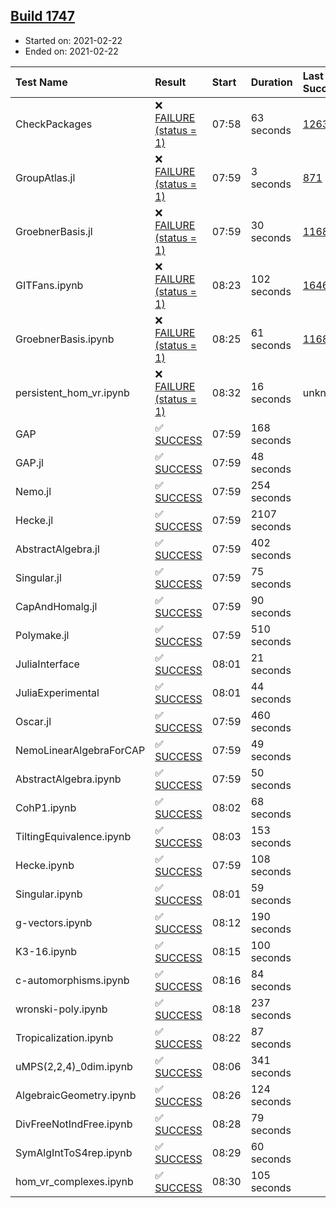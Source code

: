## [Build 1747](https://oscarci.mathematik.uni-kl.de/job/oscar-stable/1747/)

* Started on: 2021-02-22
* Ended on: 2021-02-22

| Test Name    | Result | Start | Duration | Last Success | First Failure |
|:-------------|:-------|:------|:---------|:-------------|:--------------|
| CheckPackages | ❌ [FAILURE (status = 1)](https://oscarci.mathematik.uni-kl.de/job/oscar-stable/1747/artifact/logs/build-1747/CheckPackages.log) | 07:58 | 63 seconds | [1263](https://oscarci.mathematik.uni-kl.de/job/oscar-stable/1263/) | [1264](https://oscarci.mathematik.uni-kl.de/job/oscar-stable/1264/) |
| GroupAtlas.jl | ❌ [FAILURE (status = 1)](https://oscarci.mathematik.uni-kl.de/job/oscar-stable/1747/artifact/logs/build-1747/GroupAtlas.jl.log) | 07:59 | 3 seconds | [871](https://oscarci.mathematik.uni-kl.de/job/oscar-stable/871/) | [872](https://oscarci.mathematik.uni-kl.de/job/oscar-stable/872/) |
| GroebnerBasis.jl | ❌ [FAILURE (status = 1)](https://oscarci.mathematik.uni-kl.de/job/oscar-stable/1747/artifact/logs/build-1747/GroebnerBasis.jl.log) | 07:59 | 30 seconds | [1168](https://oscarci.mathematik.uni-kl.de/job/oscar-stable/1168/) | [1169](https://oscarci.mathematik.uni-kl.de/job/oscar-stable/1169/) |
| GITFans.ipynb | ❌ [FAILURE (status = 1)](https://oscarci.mathematik.uni-kl.de/job/oscar-stable/1747/artifact/logs/build-1747/GITFans.ipynb.log) | 08:23 | 102 seconds | [1646](https://oscarci.mathematik.uni-kl.de/job/oscar-stable/1646/) | [1647](https://oscarci.mathematik.uni-kl.de/job/oscar-stable/1647/) |
| GroebnerBasis.ipynb | ❌ [FAILURE (status = 1)](https://oscarci.mathematik.uni-kl.de/job/oscar-stable/1747/artifact/logs/build-1747/GroebnerBasis.ipynb.log) | 08:25 | 61 seconds | [1168](https://oscarci.mathematik.uni-kl.de/job/oscar-stable/1168/) | [1169](https://oscarci.mathematik.uni-kl.de/job/oscar-stable/1169/) |
| persistent_hom_vr.ipynb | ❌ [FAILURE (status = 1)](https://oscarci.mathematik.uni-kl.de/job/oscar-stable/1747/artifact/logs/build-1747/persistent_hom_vr.ipynb.log) | 08:32 | 16 seconds | unknown | unknown |
| GAP | ✅ [SUCCESS](https://oscarci.mathematik.uni-kl.de/job/oscar-stable/1747/artifact/logs/build-1747/GAP.log) | 07:59 | 168 seconds |  |  |
| GAP.jl | ✅ [SUCCESS](https://oscarci.mathematik.uni-kl.de/job/oscar-stable/1747/artifact/logs/build-1747/GAP.jl.log) | 07:59 | 48 seconds |  |  |
| Nemo.jl | ✅ [SUCCESS](https://oscarci.mathematik.uni-kl.de/job/oscar-stable/1747/artifact/logs/build-1747/Nemo.jl.log) | 07:59 | 254 seconds |  |  |
| Hecke.jl | ✅ [SUCCESS](https://oscarci.mathematik.uni-kl.de/job/oscar-stable/1747/artifact/logs/build-1747/Hecke.jl.log) | 07:59 | 2107 seconds |  |  |
| AbstractAlgebra.jl | ✅ [SUCCESS](https://oscarci.mathematik.uni-kl.de/job/oscar-stable/1747/artifact/logs/build-1747/AbstractAlgebra.jl.log) | 07:59 | 402 seconds |  |  |
| Singular.jl | ✅ [SUCCESS](https://oscarci.mathematik.uni-kl.de/job/oscar-stable/1747/artifact/logs/build-1747/Singular.jl.log) | 07:59 | 75 seconds |  |  |
| CapAndHomalg.jl | ✅ [SUCCESS](https://oscarci.mathematik.uni-kl.de/job/oscar-stable/1747/artifact/logs/build-1747/CapAndHomalg.jl.log) | 07:59 | 90 seconds |  |  |
| Polymake.jl | ✅ [SUCCESS](https://oscarci.mathematik.uni-kl.de/job/oscar-stable/1747/artifact/logs/build-1747/Polymake.jl.log) | 07:59 | 510 seconds |  |  |
| JuliaInterface | ✅ [SUCCESS](https://oscarci.mathematik.uni-kl.de/job/oscar-stable/1747/artifact/logs/build-1747/JuliaInterface.log) | 08:01 | 21 seconds |  |  |
| JuliaExperimental | ✅ [SUCCESS](https://oscarci.mathematik.uni-kl.de/job/oscar-stable/1747/artifact/logs/build-1747/JuliaExperimental.log) | 08:01 | 44 seconds |  |  |
| Oscar.jl | ✅ [SUCCESS](https://oscarci.mathematik.uni-kl.de/job/oscar-stable/1747/artifact/logs/build-1747/Oscar.jl.log) | 07:59 | 460 seconds |  |  |
| NemoLinearAlgebraForCAP | ✅ [SUCCESS](https://oscarci.mathematik.uni-kl.de/job/oscar-stable/1747/artifact/logs/build-1747/NemoLinearAlgebraForCAP.log) | 07:59 | 49 seconds |  |  |
| AbstractAlgebra.ipynb | ✅ [SUCCESS](https://oscarci.mathematik.uni-kl.de/job/oscar-stable/1747/artifact/logs/build-1747/AbstractAlgebra.ipynb.log) | 07:59 | 50 seconds |  |  |
| CohP1.ipynb | ✅ [SUCCESS](https://oscarci.mathematik.uni-kl.de/job/oscar-stable/1747/artifact/logs/build-1747/CohP1.ipynb.log) | 08:02 | 68 seconds |  |  |
| TiltingEquivalence.ipynb | ✅ [SUCCESS](https://oscarci.mathematik.uni-kl.de/job/oscar-stable/1747/artifact/logs/build-1747/TiltingEquivalence.ipynb.log) | 08:03 | 153 seconds |  |  |
| Hecke.ipynb | ✅ [SUCCESS](https://oscarci.mathematik.uni-kl.de/job/oscar-stable/1747/artifact/logs/build-1747/Hecke.ipynb.log) | 07:59 | 108 seconds |  |  |
| Singular.ipynb | ✅ [SUCCESS](https://oscarci.mathematik.uni-kl.de/job/oscar-stable/1747/artifact/logs/build-1747/Singular.ipynb.log) | 08:01 | 59 seconds |  |  |
| g-vectors.ipynb | ✅ [SUCCESS](https://oscarci.mathematik.uni-kl.de/job/oscar-stable/1747/artifact/logs/build-1747/g-vectors.ipynb.log) | 08:12 | 190 seconds |  |  |
| K3-16.ipynb | ✅ [SUCCESS](https://oscarci.mathematik.uni-kl.de/job/oscar-stable/1747/artifact/logs/build-1747/K3-16.ipynb.log) | 08:15 | 100 seconds |  |  |
| c-automorphisms.ipynb | ✅ [SUCCESS](https://oscarci.mathematik.uni-kl.de/job/oscar-stable/1747/artifact/logs/build-1747/c-automorphisms.ipynb.log) | 08:16 | 84 seconds |  |  |
| wronski-poly.ipynb | ✅ [SUCCESS](https://oscarci.mathematik.uni-kl.de/job/oscar-stable/1747/artifact/logs/build-1747/wronski-poly.ipynb.log) | 08:18 | 237 seconds |  |  |
| Tropicalization.ipynb | ✅ [SUCCESS](https://oscarci.mathematik.uni-kl.de/job/oscar-stable/1747/artifact/logs/build-1747/Tropicalization.ipynb.log) | 08:22 | 87 seconds |  |  |
| uMPS(2,2,4)_0dim.ipynb | ✅ [SUCCESS](https://oscarci.mathematik.uni-kl.de/job/oscar-stable/1747/artifact/logs/build-1747/uMPS-2-2-4-_0dim.ipynb.log) | 08:06 | 341 seconds |  |  |
| AlgebraicGeometry.ipynb | ✅ [SUCCESS](https://oscarci.mathematik.uni-kl.de/job/oscar-stable/1747/artifact/logs/build-1747/AlgebraicGeometry.ipynb.log) | 08:26 | 124 seconds |  |  |
| DivFreeNotIndFree.ipynb | ✅ [SUCCESS](https://oscarci.mathematik.uni-kl.de/job/oscar-stable/1747/artifact/logs/build-1747/DivFreeNotIndFree.ipynb.log) | 08:28 | 79 seconds |  |  |
| SymAlgIntToS4rep.ipynb | ✅ [SUCCESS](https://oscarci.mathematik.uni-kl.de/job/oscar-stable/1747/artifact/logs/build-1747/SymAlgIntToS4rep.ipynb.log) | 08:29 | 60 seconds |  |  |
| hom_vr_complexes.ipynb | ✅ [SUCCESS](https://oscarci.mathematik.uni-kl.de/job/oscar-stable/1747/artifact/logs/build-1747/hom_vr_complexes.ipynb.log) | 08:30 | 105 seconds |  |  |
